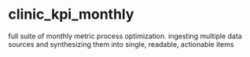 # clinic_kpi_monthly
full suite of monthly metric process optimization. ingesting multiple data sources and synthesizing them into single, readable, actionable items
